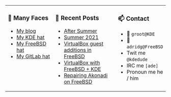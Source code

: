 
<table><tr>
  
<td valign="top" width="30%">
  
### 🙋 Many Faces

- [My blog](https://euroquis.nl/bobulate/)
- [My KDE hat](https://invent.kde.org/adridg)
- [My FreeBSD hat](https://wiki.freebsd.org/AdriaanDeGroot)
- [My GitLab hat](https://gitlab.com/adriaandegroot)
</td>

<td valign="top" width="40%">
  
### 💬 Recent Posts

<!-- BLOG-POST-LIST:START -->
- [After Summer](https://euroquis.nl//blabla/2021/08/30/after.html)
- [Summer 2021](https://euroquis.nl//blabla/2021/08/18/summer.html)
- [VirtualBox guest additions in FreeBSD](https://euroquis.nl//kde/2021/07/17/guest.html)
- [VirtualBox with FreeBSD + KDE](https://euroquis.nl//kde/2021/07/14/vboxfbsdkde.html)
- [Repairing Akonadi on FreeBSD](https://euroquis.nl//kde/2021/07/12/akonadi.html)
<!-- BLOG-POST-LIST:END -->
</td>

<td valign="top" width="30%">
  
### 📫 Contact

- 📧 `groot@KDE`
- 📧 `adridg@FreeBSD`
- Twit me `@kdedude`
- IRC me `[ade]`
- Pronoun me he / him
</td>

</tr></table>

